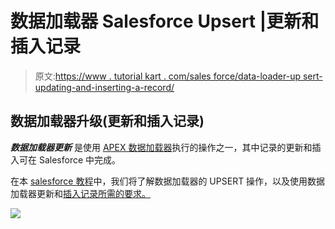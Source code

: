 # 数据加载器 Salesforce Upsert |更新和插入记录

> 原文:[https://www . tutorial kart . com/sales force/data-loader-up sert-updating-and-inserting-a-record/](https://www.tutorialkart.com/salesforce/data-loader-upsert-updating-and-inserting-a-record/)

## 数据加载器升级(更新和插入记录)

***数据加载器更新*** 是使用 [APEX 数据加载器](https://www.tutorialkart.com/salesforce/data-management-tools-in-salesforce/)执行的操作之一，其中记录的更新和插入可在 Salesforce 中完成。

在本 [salesforce 教程](https://www.tutorialkart.com/salesforce-tutorials/)中，我们将了解数据加载器的 UPSERT 操作，以及使用数据加载器更新和[插入记录所需的要求。](https://www.tutorialkart.com/salesforce/inserting-a-record-using-apex-data-loader/)

[![](../Images/925da31b32d6bc3827932f6c8afb11bb.png)](https://www.tutorialkart.com/)